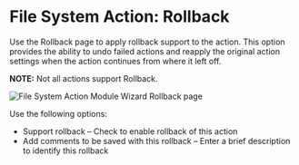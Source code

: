 # File System Action: Rollback

Use the Rollback page to apply rollback support to the action. This option provides the ability to
undo failed actions and reapply the original action settings when the action continues from where it
left off.

**NOTE:** Not all actions support Rollback.

![File System Action Module Wizard Rollback page](/img/product_docs/accessanalyzer/11.6/admin/action/filesystem/rollback.webp)

Use the following options:

- Support rollback – Check to enable rollback of this action
- Add comments to be saved with this rollback – Enter a brief description to identify this rollback

